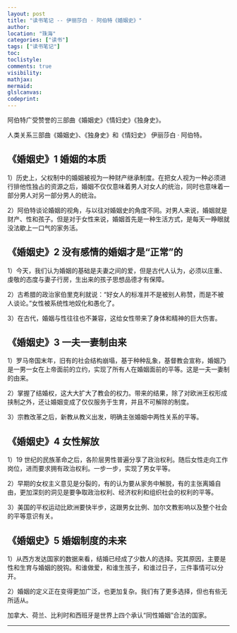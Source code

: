 ```yaml
---
layout: post
title: "读书笔记 -- 伊丽莎白 · 阿伯特《婚姻史》"
author:
location: "珠海"
categories: ["读书"]
tags: ["读书笔记"]
toc:
toclistyle:
comments: true
visibility:
mathjax:
mermaid:
glslcanvas:
codeprint:
---
```


阿伯特广受赞誉的三部曲《婚姻史》《情妇史》《独身史》。

人类关系三部曲《婚姻史》、《独身史》和《情妇史》 伊丽莎白 · 阿伯特。


## 《婚姻史》1 婚姻的本质

1）历史上，父权制中的婚姻被视为一种财产继承制度。在把女人视为一种必须进行排他性独占的资源之后，婚姻不仅仅意味着男人对女人的统治，同时也意味着一部分男人对另一部分男人的统治。

2）阿伯特谈论婚姻的视角，与以往对婚姻史的角度不同。对男人来说，婚姻就是财产、性和孩子。但是对于女性来说，婚姻首先是一种生活方式，是每天一睁眼就没法歇上一口气的家务活。


## 《婚姻史》2 没有感情的婚姻才是“正常”的

1）今天，我们认为婚姻的基础是夫妻之间的爱，但是古代人认为，必须以庄重、虔敬的态度与妻子行房，生出来的孩子思想品德才有保障。

2）古希腊的政治家伯里克利就说：“好女人的标准并不是被别人称赞，而是不被人谈论。”女性被系统性地奴化和愚化了。

3）在古代，婚姻与性往往也不兼容，这给女性带来了身体和精神的巨大伤害。


## 《婚姻史》3 一夫一妻制由来

1）罗马帝国末年，旧有的社会结构崩塌，基于种种乱象，基督教会宣称，婚姻乃是一男一女在上帝面前的立约，实现了所有人在婚姻面前的平等。这是一夫一妻制的由来。

2）掌握了结婚权，这大大扩大了教会的权力。带来的结果，除了对欧洲王权形成挟制之外，还让婚姻变成了仅仅服务于生育，并且不可解除的制度。

3）宗教改革之后，新教从教义出发，明确主张婚姻中两性关系的平等。


## 《婚姻史》4 女性解放

1）19 世纪的民族革命之后，各阶层男性普遍分享了政治权利。随后女性走向工作岗位，进而要求拥有政治权利。一步一步，实现了男女平等。

2）早期的女权主义意见是分裂的，有的认为要从家务中解脱，有的主张离婚自由，更加深刻的洞见是要争取政治权利、经济权利和组织社会的权利的平等。

3）美国的平权运动比欧洲要快半步，这跟男女比例、加尔文教影响以及整个社会的平等意识有关。


## 《婚姻史》5 婚姻制度的未来

1）从西方发达国家的数据来看，结婚已经成了少数人的选择。究其原因，主要是性和生育与婚姻的脱钩。和谁做爱，和谁生孩子，和谁过日子，三件事情可以分开。

2）婚姻的定义正在变得更加广泛，也更加复杂。我们有了更多选择，但也有些无所适从。

加拿大、荷兰、比利时和西班牙是世界上四个承认“同性婚姻”合法的国家。



<hr class='reviewline'/>
<p class='reviewtip'><script type='text/javascript' src='{% include relref.html url="/assets/reviewjs/blogs/2020-10-20-book-A-History-Of-Marriage-by-Elizabeth-Abbott.md.js" %}'></script></p>
